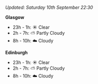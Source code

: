 *Updated: Saturday 10th September 22:30*

**Glasgow**

* 23h - 1h: :sunny: Clear
* 2h - 7h: :partly_sunny: Partly Cloudy
* 8h - 10h: :cloud: Cloudy

**Edinburgh**

* 23h - 1h: :sunny: Clear
* 2h - 7h: :partly_sunny: Partly Cloudy
* 8h - 10h: :cloud: Cloudy
